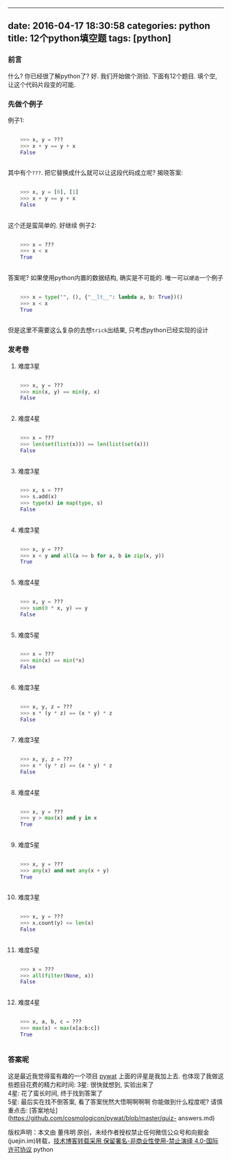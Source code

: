 
---
date: 2016-04-17 18:30:58
categories: python
title: 12个python填空题
tags: [python]
---
### 前言
什么? 你已经很了解python了? 好.
我们开始做个测验. 下面有12个题目. 填个空, 让这个代码片段变的可能.
### 先做个例子
例子1:

``` python    
    
    >>> x, y = ???  
    >>> x + y == y + x  
    False  
      
```
  
其中有个`???`. 把它替换成什么就可以让这段代码成立呢?
揭晓答案:

``` python    
    
    >>> x, y = [0], [1]  
    >>> x + y == y + x  
    False  
      
```
  
这个还是蛮简单的. 好继续
例子2:

``` python    
    
    >>> x = ???  
    >>> x < x  
    True  
      
```
  
答案呢?
如果使用python内置的数据结构, 确实是不可能的. 唯一可以`硬造`一个例子

``` python    
    
    >>> x = type("", (), {"__lt__": lambda a, b: True})()  
    >>> x < x  
    True  
      
```
  
但是这里不需要这么复杂的去想`trick`出结果, 只考虑python已经实现的设计
### 发考卷
  1. 难度3星

``` python    
    
    >>> x, y = ???  
    >>> min(x, y) == min(y, x)  
    False  
      
```
  
  2. 难度4星

``` python    
    
    >>> x = ???  
    >>> len(set(list(x))) == len(list(set(x)))  
    False  
      
```
  
  3. 难度3星

``` python    
    
    >>> x, s = ???  
    >>> s.add(x)  
    >>> type(x) in map(type, s)  
    False  
      
```
  
  4. 难度3星

``` python    
    
    >>> x, y = ???  
    >>> x < y and all(a >= b for a, b in zip(x, y))  
    True  
      
```
  
  5. 难度4星

``` python    
    
    >>> x, y = ???  
    >>> sum(0 * x, y) == y  
    False  
      
```
  
  5. 难度5星

``` python    
    
    >>> x = ???  
    >>> min(x) == min(*x)  
    False  
      
```
  
  6. 难度3星

``` python    
    
    >>> x, y, z = ???  
    >>> x * (y * z) == (x * y) * z  
    False  
      
```
  
  7. 难度3星

``` python    
    
    >>> x, y, z = ???  
    >>> x * (y * z) == (x * y) * z  
    False  
      
```
  
  8. 难度4星

``` python    
    
    >>> x, y = ???  
    >>> y > max(x) and y in x  
    True  
      
```
  
  9. 难度5星

``` python    
    
    >>> x, y = ???  
    >>> any(x) and not any(x + y)  
    True  
      
```
  
  10. 难度3星

``` python    
    
    >>> x, y = ???  
    >>> x.count(y) <= len(x)  
    False  
      
```
  
  11. 难度5星

``` python    
    
    >>> x = ???  
    >>> all(filter(None, x))  
    False  
      
```
  
  12. 难度4星

``` python    
    
    >>> x, a, b, c = ???  
    >>> max(x) < max(x[a:b:c])  
    True  
      
```
  
### 答案呢
这是最近我觉得蛮有趣的一个项目
[pywat](https://github.com/cosmologicon/pywat/blob/master/quiz.md)
上面的评星是我加上去. 也体现了我做这些题目花费的精力和时间:
3星: 很快就想到, 实验出来了  
4星: 花了蛮长时间, 终于找到答案了  
5星: 最后实在找不倒答案, 看了答案恍然大悟啊啊啊啊
你能做到什么程度呢?
请慎重点击: [答案地址](https://github.com/cosmologicon/pywat/blob/master/quiz-
answers.md)

版权声明：本文由 董伟明 原创，未经作者授权禁止任何微信公众号和向掘金(juejin.im)转载，[技术博客转载采用 保留署名-非商业性使用-禁止演绎 4.0-国际许可协议](https://creativecommons.org/licenses/by-nc-nd/4.0/deed.zh)
python

